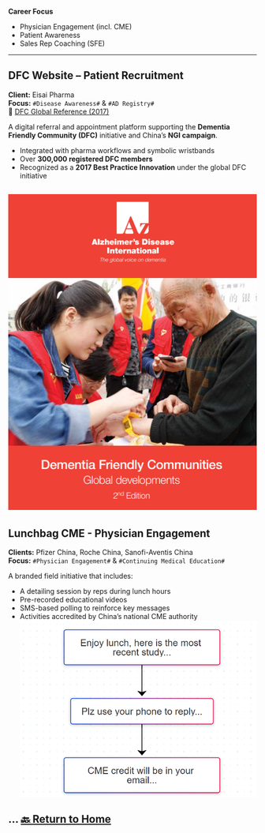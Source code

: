 **Career Focus**  
- Physician Engagement (incl. CME)  
- Patient Awareness  
- Sales Rep Coaching (SFE)

---

## DFC Website – Patient Recruitment  
**Client:** Eisai Pharma  
**Focus:** `#Disease Awareness#` & `#AD Registry#`  
🔗 [DFC Global Reference (2017)](https://www.alzint.org/u/dfc-developments.pdf)

A digital referral and appointment platform supporting the **Dementia Friendly Community (DFC)** initiative and China’s **NGI campaign**.

- Integrated with pharma workflows and symbolic wristbands  
- Over **300,000 registered DFC members**  
- Recognized as a **2017 Best Practice Innovation** under the global DFC initiative

![alt text](DFC.png)
---


## Lunchbag CME - Physician Engagement  
**Clients:** Pfizer China, Roche China, Sanofi-Aventis China  
**Focus:** `#Physician Engagement#` & `#Continuing Medical Education#`

A branded field initiative that includes:
- A detailing session by reps during lunch hours  
- Pre-recorded educational videos  
- SMS-based polling to reinforce key messages  
- Activities accredited by China’s national CME authority
![alt text](lunchCME.png)

...
[🔙 Return to Home](./README.md#-additional-case-references)
---